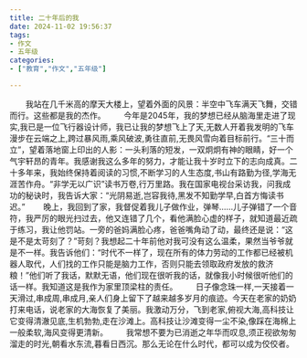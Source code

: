 ```yaml
---
title: 二十年后的我
date: 2024-11-02 19:56:37
tags:
- 作文
- 五年级
categories:
- ["教育","作文","五年级"]

---
```

&emsp;&emsp;我站在几千米高的摩天大楼上，望着外面的风景：半空中飞车满天飞舞，交错而行。这些都是我的杰作。
&emsp;&emsp;今年是2045年，我的梦想已经从脑海里走进了现实,我已是一位飞行器设计师，我已让我的梦想飞上了天,无数人开着我发明的飞车漫步在云端之上,跨过暴风雨,乘风破波,勇往直前,无畏风雪向着目标前行。“三十而立”，望着落地窗上印出的人影：一头利落的短发，一双炯炯有神的眼睛，好一个气宇轩昂的青年。我感谢我这么多年的努力，才能让我十岁时立下的志向成真。二十多年来，我始终保持着阅读的习惯,不断学习的人生态度,书山有路勤为径,学海无涯苦作舟。“非学无以广识”读书万卷,行万里路。我在国家电视台采访我，问我成功的秘诀时，我告诉大家：“光阴易逝,岂容我待,黑发不知勤学早,白首方悔读书迟。”
&emsp;&emsp;晚上，我回到了家，我督促着我儿子做作业，弹琴……儿子弹错了一个音符，我严厉的眼光扫过去，他又连错了几个，看他满脸心虚的样子，就知道最近疏于练习，我让他罚站。一旁的爸妈满脸心疼，爸爸嘴角动了动，最终还是说：“这是不是太苛刻了？”苛刻？我想起二十年前他对我可没有这么温柔，果然当爷爷就是不一样。我告诉他们：“时代不一样了，现在所有的体力劳动的工作都已经被机器人取代，人们找的工作只能是脑力工作，否则只能去领取政府发放的救济粮！”他们听了我话，默默无语，他们现在很听我的话，就像我小时候很听他们的话一样。我知道这是我作为家里顶梁柱的责任。
&emsp;&emsp;日子像念珠一样,一天接着一天滑过,串成周,串成月,亲人们身上留下了越来越多岁月的痕迹。今天在老家的奶奶打来电话，说老家的大海恢复了美丽。我激动万分，飞到老家,俯视大海,高科技让它变得清澈见底,生机勃勃,走在沙滩上。高科技让沙滩变得一尘不染,像踩在海棉上一般柔软,海风变得更清新。
&emsp;&emsp;我常想不要为已消逝之年华而叹息,须正视欲匆匆溜走的时光,朝看水东流,暮看日西沉。那么无论在什么时代，都可以成为佼佼者。